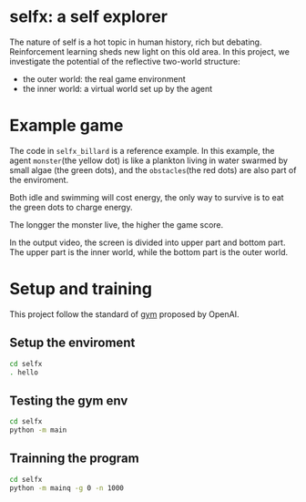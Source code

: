 # selfx: a self explorer

The nature of self is a hot topic in human history, rich but debating. Reinforcement learning sheds new light on this old area. In this project, we investigate the potential of the reflective two-world structure:
* the outer world: the real game environment
* the inner world: a virtual world set up by the agent

Example game
=============

The code in ``selfx_billard`` is a reference example. In this example, the agent ``monster``(the yellow dot)
is like a plankton living in water swarmed by small algae (the green dots), and the ``obstacles``(the red dots)
are also part of the enviroment.

Both idle and swimming will cost energy, the only way to survive is to eat the green dots to charge energy.

The longger the monster live, the higher the game score.

In the output video, the screen is divided into upper part and bottom part. The upper part is the inner world,
while the bottom part is the outer world.


Setup and training
===================
This project follow the standard of [gym](https://gym.openai.com/) proposed by OpenAI.

Setup the enviroment
--------------------

```bash
cd selfx
. hello
```

Testing the gym env
--------------------

```bash
cd selfx
python -m main
```

Trainning the program
--------------------

```bash
cd selfx
python -m mainq -g 0 -n 1000
```


